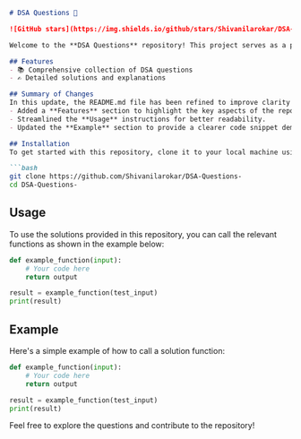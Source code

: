 ```markdown
# DSA Questions 🚀

![GitHub stars](https://img.shields.io/github/stars/Shivanilarokar/DSA-Questions-?style=social) ![Forks](https://img.shields.io/github/forks/Shivanilarokar/DSA-Questions-?style=social)

Welcome to the **DSA Questions** repository! This project serves as a platform for developers and learners to practice and enhance their skills in Data Structures and Algorithms (DSA). This repository is designed to help you improve your understanding of various data structures and algorithms through a collection of questions and solutions.

## Features
- 📚 Comprehensive collection of DSA questions
- ✍️ Detailed solutions and explanations

## Summary of Changes
In this update, the README.md file has been refined to improve clarity and conciseness. The following changes were made:
- Added a **Features** section to highlight the key aspects of the repository.
- Streamlined the **Usage** instructions for better readability.
- Updated the **Example** section to provide a clearer code snippet demonstrating how to call a solution function.

## Installation
To get started with this repository, clone it to your local machine using the following command:

```bash
git clone https://github.com/Shivanilarokar/DSA-Questions-
cd DSA-Questions-
```

## Usage
To use the solutions provided in this repository, you can call the relevant functions as shown in the example below:

```python
def example_function(input):
    # Your code here
    return output

result = example_function(test_input)
print(result)
```

## Example
Here's a simple example of how to call a solution function:

```python
def example_function(input):
    # Your code here
    return output

result = example_function(test_input)
print(result)
```

Feel free to explore the questions and contribute to the repository!
```